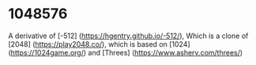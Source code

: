 # 1048576
A derivative of [-512] (https://hgentry.github.io/-512/), Which is a clone of [2048] (https://play2048.co/), which is based on [1024] (https://1024game.org/) and [Threes] (https://www.asherv.com/threes/)
